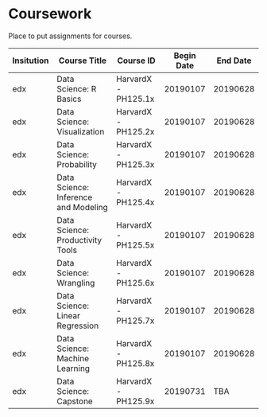 # Coursework
Place to put assignments for courses.

|Insitution|Course Title|Course ID|Begin Date|End Date|
|---|---|---|---|---|
|edx|Data Science: R Basics|HarvardX - PH125.1x|20190107|20190628|
|edx|Data Science: Visualization|HarvardX - PH125.2x|20190107|20190628|
|edx|Data Science: Probability|HarvardX - PH125.3x|20190107|20190628|
|edx|Data Science: Inference and Modeling|HarvardX - PH125.4x|20190107|20190628|
|edx|Data Science: Productivity Tools|HarvardX - PH125.5x|20190107|20190628|
|edx|Data Science: Wrangling|HarvardX - PH125.6x|20190107|20190628|
|edx|Data Science: Linear Regression|HarvardX - PH125.7x|20190107|20190628|
|edx|Data Science: Machine Learning|HarvardX - PH125.8x|20190107|20190628|
|edx|Data Science: Capstone|HarvardX - PH125.9x|20190731|TBA|
